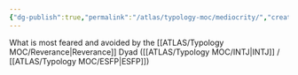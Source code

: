 ```yaml
---
{"dg-publish":true,"permalink":"/atlas/typology-moc/mediocrity/","created":"2023-01-18T15:10:32.904+01:00","updated":"2023-01-18T15:11:34.507+01:00"}
---
```



What is most feared and avoided by the [[ATLAS/Typology MOC/Reverance\|Reverance]] Dyad ([[ATLAS/Typology MOC/INTJ\|INTJ]] / [[ATLAS/Typology MOC/ESFP\|ESFP]])
